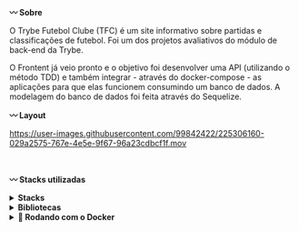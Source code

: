 
<strong>:wavy_dash: Sobre</strong>

O  Trybe Futebol Clube (TFC) é um site informativo sobre partidas e classificações de futebol. Foi um dos projetos avaliativos do módulo de back-end da Trybe.

O Frontent já veio pronto e o objetivo foi desenvolver uma API (utilizando o método TDD) e também integrar - através do docker-compose - as aplicações para que elas funcionem consumindo um banco de dados. A modelagem do banco de dados foi feita através do Sequelize. 

<strong>:wavy_dash: Layout</strong>

https://user-images.githubusercontent.com/99842422/225306160-029a2575-767e-4e5e-9f67-96a23cdbcf1f.mov

<br />

<strong>:wavy_dash: Stacks utilizadas</strong>
<br />

<details>
  <summary><strong> Stacks </strong></summary><br />

  * Node JS
  * Typescript
  * Express
  * Sequelize
  * MySQL
  * Docker
  * Mocha + Chai + Sinon

</details>

<details>
  <summary><strong> Bibliotecas </strong></summary><br />

  * `Joi`: validação do corpo das requisições
  * `JWT`: autenticação dos usuários logados
  * `bcrypt`: hashing e verificação das senhas armazenadas no banco de dados.

</details>

<details>
<summary><strong>🐳 Rodando com o Docker</strong></summary><br />

Obs: O seu docker-compose precisa estar na versão 1.29 ou superior.
 
Clone o projeto: <br />
`git clone git@github.com:layanenu/trybe-futebol-clube.git`

Entre no diretório do projeto: <br />
`cd trybe-futebol-clube`
  
Entre no diretório app: <br />
`cd app`
  
Suba a orquestração de containers: <br />
`docker-compose up --build -d`
  
A aplicação poderá ser acessada através de: <br />
`Front-end: localhost:3000`<br />
`Back-end: localhost:3001`
  
Credenciais para o login: <br />
`login: admin@admin.com`<br />
`senha: secret_admin` 
  
</details>
